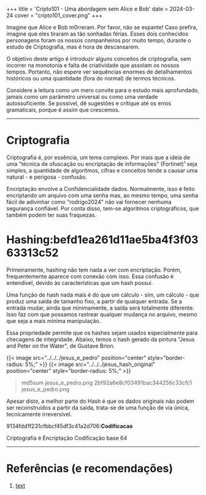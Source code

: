 +++
title = 'Cripto101 - Uma abordagem sem Alice e Bob'
date = 2024-03-24
cover = "cripto101_cover.png"
+++

Imagine que Alice e Bob m0rreram. Por favor, não se espante! Caso prefira, imagine que eles tiraram as tão sonhadas férias. Esses dois conhecidos personagens foram os nossos companheiros por muito tempo, durante o estudo de Criptografia, mas é hora de descansarem.  

O objetivo deste artigo é introduzir alguns conceitos de criptografia, sem incorrer na monotonia e falta de criatividade que assolam os nossos tempos. Portanto, não espere ver sequências enormes de detalhamentos históricos ou uma quantidade (fora do normal) de termos técnicos.   

Considere a leitura como um mero convite para o estudo mais aprofundado, jamais como um parâmetro universal ou como uma verdade autossuficiente. Se possível, dê sugestões e critique até os erros gramaticais, porque é assim que crescemos.

---

# Criptografia

Criptografia é, por essência, um tema complexo. Por mais que a ideia de uma "técnica de ofuscação ou encriptação de informações" (Fortinet)¹ seja simples, a quantidade de algoritmos, cifras e conceitos tende a causar uma natural - e perigosa - confusão.

Encriptação envolve a Confidencialidade dados. Normalmente, isso é feito encriptando um arquivo com uma senha mas, ao mesmo tempo, uma senha fácil de adivinhar como "rodrigo2024" não vai fornecer nenhuma segurança confiável. Por conta disso, tem-se algoritmos criptográficos, que também podem ter suas fraquezas.

# Hashing:befd1ea261d11ae5ba4f3f0363313c52

Primeiramente, hashing não tem nada a ver com encriptação. Porém, frequentemente aparece com conexão com isso. Essa confusão é entendível, devido às características que um hash possui.

Uma função de hash nada mais é do que um cálculo - sim, um cálculo - que produz uma saída de tamanho fixo, a partir de qualquer entrada. Se a entrada mudar, ainda que minimamente, a saída será totalmente diferente. Isso faz com que possamos rastrear qualquer mudança no arquivo, mesmo que seja a mais mínima manipulação. 

Essa propriedade permite que os hashes sejam usados especialmente para checagens de integridade. Abaixo, temos o hash gerado da pintura "Jesus and Peter on the Water", de Gustave Brion. 

{{< image src="../../../jesus_e_pedro" position="center" style="border-radius: 5%;" >}} 
{{< image src="../../../jesus_hash_original" position="center" style="border-radius: 5%;" >}} 

>md5sum jesus_e_pedro.png
2bf92a6e8cf03491bac344256c33cfc1  jesus_e_pedro.png

Apesar disto, a melhor parte do Hash é que os dados originais não podem ser reconstruídos a partir da saída, trata-se de uma função de via única, tecnicamente irreversível. 

9134fdd1f231cfbbcf45df3c41a2d706:**Codificacao**

Criptografia é Encriptação
Codificação base 64


---


# Referências (e recomendações)

1. [text](https://www.fortinet.com/resources/cyberglossary/what-is-cryptography)
